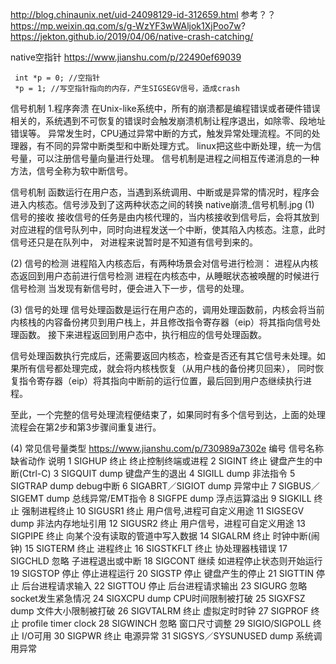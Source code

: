 
http://blog.chinaunix.net/uid-24098129-id-312659.html 参考？？
https://mp.weixin.qq.com/s/g-WzYF3wWAljok1XjPoo7w?
https://jekton.github.io/2019/04/06/native-crash-catching/

native空指针 https://www.jianshu.com/p/22490ef69039
```
 int *p = 0; //空指针
 *p = 1; //写空指针指向的内存，产生SIGSEGV信号，造成crash
```

信号机制
1.程序奔溃
在Unix-like系统中，所有的崩溃都是编程错误或者硬件错误相关的，系统遇到不可恢复的错误时会触发崩溃机制让程序退出，如除零、段地址错误等。
异常发生时，CPU通过异常中断的方式，触发异常处理流程。不同的处理器，有不同的异常中断类型和中断处理方式。
linux把这些中断处理，统一为信号量，可以注册信号量向量进行处理。
信号机制是进程之间相互传递消息的一种方法，信号全称为软中断信号。

信号机制
函数运行在用户态，当遇到系统调用、中断或是异常的情况时，程序会进入内核态。信号涉及到了这两种状态之间的转换
native崩溃_信号机制.jpg
(1) 信号的接收
接收信号的任务是由内核代理的，当内核接收到信号后，会将其放到对应进程的信号队列中，同时向进程发送一个中断，使其陷入内核态。注意，此时信号还只是在队列中，
对进程来说暂时是不知道有信号到来的。

(2) 信号的检测
进程陷入内核态后，有两种场景会对信号进行检测：
进程从内核态返回到用户态前进行信号检测
进程在内核态中，从睡眠状态被唤醒的时候进行信号检测
当发现有新信号时，便会进入下一步，信号的处理。

(3) 信号的处理
信号处理函数是运行在用户态的，调用处理函数前，内核会将当前内核栈的内容备份拷贝到用户栈上，并且修改指令寄存器（eip）将其指向信号处理函数。
接下来进程返回到用户态中，执行相应的信号处理函数。

信号处理函数执行完成后，还需要返回内核态，检查是否还有其它信号未处理。如果所有信号都处理完成，就会将内核栈恢复（从用户栈的备份拷贝回来），
同时恢复指令寄存器（eip）将其指向中断前的运行位置，最后回到用户态继续执行进程。

至此，一个完整的信号处理流程便结束了，如果同时有多个信号到达，上面的处理流程会在第2步和第3步骤间重复进行。

(4) 常见信号量类型   https://www.jianshu.com/p/730989a7302e
编号	信号名称	缺省动作	说明
1	SIGHUP	终止	终止控制终端或进程
2	SIGINT	终止	键盘产生的中断(Ctrl-C)
3	SIGQUIT	dump	键盘产生的退出
4	SIGILL	dump	非法指令
5	SIGTRAP	dump	debug中断
6	SIGABRT／SIGIOT	dump	异常中止
7	SIGBUS／SIGEMT	dump	总线异常/EMT指令
8	SIGFPE	dump	浮点运算溢出
9	SIGKILL	终止	强制进程终止
10	SIGUSR1	终止	用户信号,进程可自定义用途
11	SIGSEGV	dump	非法内存地址引用
12	SIGUSR2	终止	用户信号，进程可自定义用途
13	SIGPIPE	终止	向某个没有读取的管道中写入数据
14	SIGALRM	终止	时钟中断(闹钟)
15	SIGTERM	终止	进程终止
16	SIGSTKFLT	终止	协处理器栈错误
17	SIGCHLD	忽略	子进程退出或中断
18	SIGCONT	继续	如进程停止状态则开始运行
19	SIGSTOP	停止	停止进程运行
20	SIGSTP	停止	键盘产生的停止
21	SIGTTIN	停止	后台进程请求输入
22	SIGTTOU	停止	后台进程请求输出
23	SIGURG	忽略	socket发生紧急情况
24	SIGXCPU	dump	CPU时间限制被打破
25	SIGXFSZ	dump	文件大小限制被打破
26	SIGVTALRM	终止	虚拟定时时钟
27	SIGPROF	终止	profile timer clock
28	SIGWINCH	忽略	窗口尺寸调整
29	SIGIO/SIGPOLL	终止	I/O可用
30	SIGPWR	终止	电源异常
31	SIGSYS／SYSUNUSED	dump	系统调用异常
